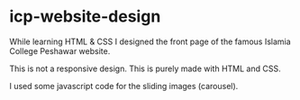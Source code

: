 # icp-website-design
While learning HTML &amp; CSS I designed the front page of the famous Islamia College Peshawar website.

This is not a responsive design. This is purely made with HTML and CSS.

I used some javascript code for the sliding images (carousel). 

